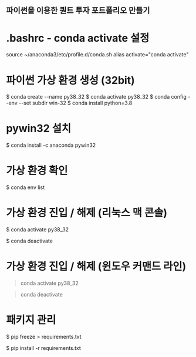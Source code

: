 ## 파이썬을 이용한 퀀트 투자 포트폴리오 만들기


# .bashrc - conda activate 설정
source ~/anaconda3/etc/profile.d/conda.sh
alias activate="conda activate"


# 파이썬 가상 환경 생성 (32bit)

$ conda create --name py38_32
$ conda activate py38_32
$ conda config --env --set subdir win-32
$ conda install python=3.8

# pywin32 설치

$ conda install -c anaconda pywin32

# 가상 환경 확인

$ conda env list


# 가상 환경 진입 / 해제 (리눅스 맥 콘솔)

$ conda activate py38_32

$ conda deactivate

# 가상 환경 진입 / 해제 (윈도우 커맨드 라인)

> conda activate py38_32

> conda deactivate


# 패키지 관리

$ pip freeze > requirements.txt

$ pip install -r requirements.txt
